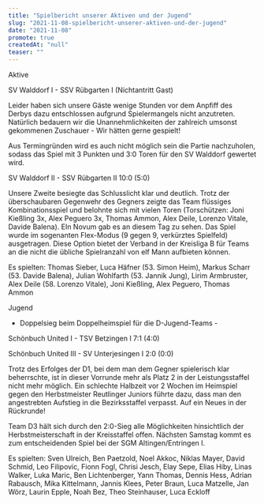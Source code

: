 ```yaml
---
title: "Spielbericht unserer Aktiven und der Jugend"
slug: "2021-11-08-spielbericht-unserer-aktiven-und-der-jugend"
date: "2021-11-08"
promote: true
createdAt: "null"
teaser: ""
---
```

Aktive



SV Walddorf I - SSV Rübgarten I (Nichtantritt Gast)


Leider haben sich unsere Gäste wenige Stunden vor dem Anpfiff des Derbys dazu entschlossen aufgrund Spielermangels nicht anzutreten. Natürlich bedauern wir die Unannehmlichkeiten der zahlreich umsonst gekommenen Zuschauer - Wir hätten gerne gespielt!


Aus Termingründen wird es auch nicht möglich sein die Partie nachzuholen, sodass das Spiel mit 3 Punkten und 3:0 Toren für den SV Walddorf gewertet wird.



SV Walddorf II - SSV Rübgarten II  10:0 (5:0)


Unsere Zweite besiegte das Schlusslicht klar und deutlich. Trotz der überschaubaren Gegenwehr des Gegners zeigte das Team flüssiges Kombinationsspiel und belohnte sich mit vielen Toren (Torschützen: Joni Kießling 3x, Alex Peguero 3x, Thomas Ammon, Alex Deile, Lorenzo Vitale, Davide Balena). EIn Novum gab es an diesem Tag zu sehen. Das Spiel wurde im sogenanten Flex-Modus (9 gegen 9, verkürztes Spielfeld) ausgetragen. Diese Option bietet der Verband in der Kreisliga B für Teams an die nicht die übliche Spielranzahl von elf Mann aufbieten können.


Es spielten: Thomas Sieber, Luca Häfner (53. Simon Heim), Markus Scharr (53. Davide Balena), Julian Wohlfarth (53. Jannik Jung), Lirim Armbruster, Alex Deile (58. Lorenzo Vitale), Joni Kießling, Alex Peguero, Thomas Ammon




Jugend



- Doppelsieg beim Doppelheimspiel für die D-Jugend-Teams -


Schönbuch United I - TSV Betzingen I 7:1 (4:0)


Schönbuch United III - SV Unterjesingen I 2:0 (0:0)


Trotz des Erfolges der D1, bei dem man dem Gegner spielerisch klar beherrschte, ist in dieser Vorrunde mehr als Platz 2 in der Leistungsstaffel nicht mehr möglich. Ein schlechte Halbzeit vor 2 Wochen im Heimspiel gegen den Herbstmeister Reutlinger Juniors führte dazu, dass man den angestrebten Aufstieg in die Bezirksstaffel verpasst. Auf ein Neues in der Rückrunde!


Team D3 hält sich durch den 2:0-Sieg alle Möglichkeiten hinsichtlich der Herbstmeisterschaft in der Kreisstaffel offen. Nächsten Samstag kommt es zum entscheidenden Spiel bei der SGM  Altingen/Entringen I.


Es spielten: Sven Ulreich, Ben Paetzold, Noel Akkoc, Niklas Mayer, David Schmid, Leo Filipovic, Fionn Fogl, Chrisi Jesch, Elay Sepe, Elias Hiby, Linas Walker, Luka Maric, Ben Lichtenberger, Yann Thomas, Dennis Hess, Adrian Rabausch, Mika Kittelmann, Jannis Klees, Peter Braun, Luca Matzelle, Jan Wörz, Laurin Epple, Noah Bez, Theo Steinhauser, Luca Eckloff
